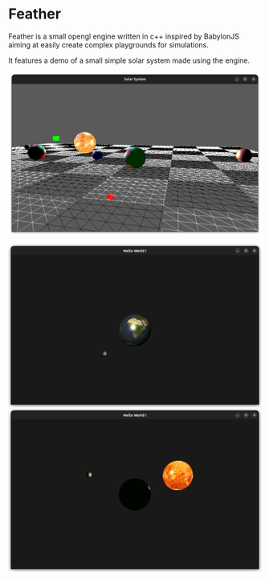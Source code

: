 # Feather
 
Feather is a small opengl engine written in c++ inspired by BabylonJS aiming at easily create complex playgrounds for simulations.

It features a demo of a small simple solar system made using the engine.

![Many Point Lights](./coverImages/cover0.png)

<img src="./coverImages/cover3.png">

<img src="./coverImages/cover4.png">